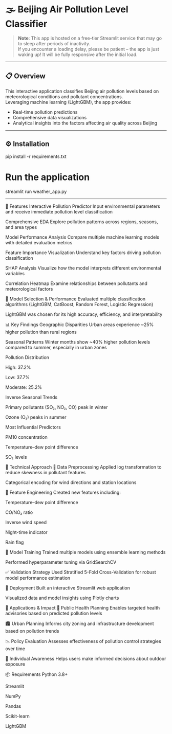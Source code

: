 # 🌫️ Beijing Air Pollution Level Classifier

> **Note**: This app is hosted on a free-tier Streamlit service that may go to sleep after periods of inactivity.  
If you encounter a loading delay, please be patient – the app is just waking up! It will be fully responsive after the initial load.

---

## 📋 Overview

This interactive application classifies Beijing air pollution levels based on meteorological conditions and pollutant concentrations.  
Leveraging machine learning (LightGBM), the app provides:

- Real-time pollution predictions  
- Comprehensive data visualizations  
- Analytical insights into the factors affecting air quality across Beijing  

---

## ⚙️ Installation

pip install -r requirements.txt

# Run the application
streamlit run weather_app.py

----------------------------------------------------------------------------------------------------------------

🌟 Features
Interactive Pollution Predictor
Input environmental parameters and receive immediate pollution level classification

Comprehensive EDA
Explore pollution patterns across regions, seasons, and area types

Model Performance Analysis
Compare multiple machine learning models with detailed evaluation metrics

Feature Importance Visualization
Understand key factors driving pollution classification

SHAP Analysis
Visualize how the model interprets different environmental variables

Correlation Heatmap
Examine relationships between pollutants and meteorological factors

🧪 Model Selection & Performance
Evaluated multiple classification algorithms (LightGBM, CatBoost, Random Forest, Logistic Regression)

LightGBM was chosen for its high accuracy, efficiency, and interpretability

📊 Key Findings
Geographic Disparities
Urban areas experience ~25% higher pollution than rural regions

Seasonal Patterns
Winter months show ~40% higher pollution levels compared to summer, especially in urban zones

Pollution Distribution

High: 37.2%

Low: 37.7%

Moderate: 25.2%

Inverse Seasonal Trends

Primary pollutants (SO₂, NO₂, CO) peak in winter

Ozone (O₃) peaks in summer

Most Influential Predictors

PM10 concentration

Temperature–dew point difference

SO₂ levels

🧠 Technical Approach
🔧 Data Preprocessing
Applied log transformation to reduce skewness in pollutant features

Categorical encoding for wind directions and station locations

🧪 Feature Engineering
Created new features including:

Temperature–dew point difference

CO/NO₂ ratio

Inverse wind speed

Night-time indicator

Rain flag

🧠 Model Training
Trained multiple models using ensemble learning methods

Performed hyperparameter tuning via GridSearchCV

✅ Validation Strategy
Used Stratified 5-Fold Cross-Validation for robust model performance estimation

🚀 Deployment
Built an interactive Streamlit web application

Visualized data and model insights using Plotly charts

🔮 Applications & Impact
🏥 Public Health Planning
Enables targeted health advisories based on predicted pollution levels

🏙️ Urban Planning
Informs city zoning and infrastructure development based on pollution trends

📉 Policy Evaluation
Assesses effectiveness of pollution control strategies over time

🚶 Individual Awareness
Helps users make informed decisions about outdoor exposure

📦 Requirements
Python 3.8+

Streamlit

NumPy

Pandas

Scikit-learn

LightGBM
